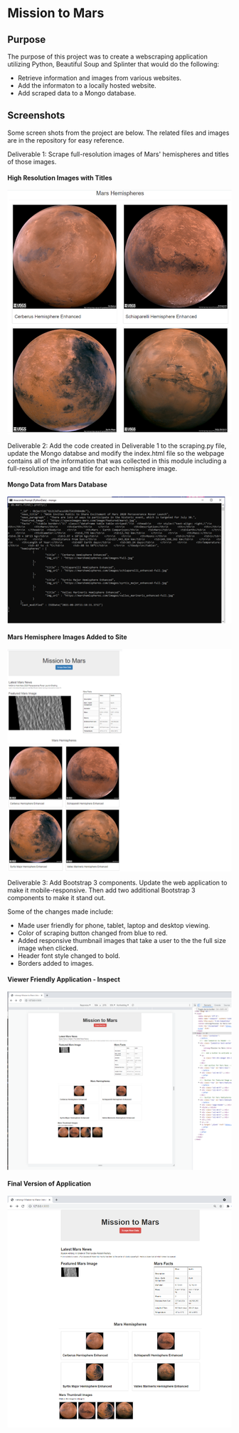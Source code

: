 # Mission to Mars 
## Purpose

The purpose of this project was to create a webscraping application utilizing Python, Beautiful Soup and Splinter that would do the following:
- Retrieve information and images from various websites.
- Add the informaton to a locally hosted website. 
- Add scraped data to a Mongo database.

## Screenshots
Some screen shots from the project are below. The related files and images are in the repository for easy reference.

Deliverable 1: Scrape full-resolution images of Mars' hemispheres and titles of those images.

#### High Resolution Images with Titles
![Mars_Hemispheres](https://github.com/LleeMcD/Mission-to-Mars/blob/main/Resources/Mars_Hemispheres.png)

Deliverable 2: Add the code created in Deliverable 1 to the scraping.py file, update the Mongo databse and modify the index.html file so the webpage contains all of the information that was collected in this module including a full-resolution image and title for each hemisphere image.

#### Mongo Data from Mars Database
![Mongo_Data](https://github.com/LleeMcD/Mission-to-Mars/blob/main/Resources/Mongo_Data.png)

#### Mars Hemisphere Images Added to Site
![Mission_to_Mars_with_Hemi_Images](https://github.com/LleeMcD/Mission-to-Mars/blob/main/Resources/Mission_to_Mars_with_Hemi_Images.png)

Deliverable 3: Add Bootstrap 3 components. Update the web application to make it mobile-responsive. Then add two additional Bootstrap 3 components to make it stand out. 

Some of the changes made include:
- Made user friendly for phone, tablet, laptop and desktop viewing.
- Color of scraping button changed from blue to red.
- Added responsive thumbnail images that take a user to the the full size image when clicked.
- Header font style changed to bold.
- Borders added to images.
   
#### Viewer Friendly Application - Inspect
![Site_Phone_Tablet_View](https://github.com/LleeMcD/Mission-to-Mars/blob/main/Resources/Site_Phone_Tablet_View.png)

#### Final Version of Application
![Updated_Site_Style](https://github.com/LleeMcD/Mission-to-Mars/blob/main/Resources/Updated_Site_Style.png)
